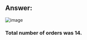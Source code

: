 ## Answer:

![image](https://user-images.githubusercontent.com/35657846/182443872-891c9d55-acb8-4068-9f44-0d959866b3d5.png)

### Total number of orders was 14.
